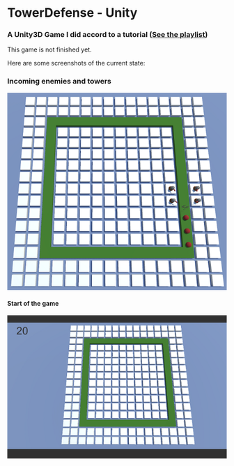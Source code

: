 # TowerDefense - Unity

### A Unity3D Game I did accord to a tutorial ([See the playlist](https://www.youtube.com/playlist?list=PLPV2KyIb3jR4u5jX8za5iU1cqnQPmbzG0 "Link to playlist"))

This game is not finished yet.

Here are some screenshots of the current state:

### Incoming enemies and towers
![Image with Towers and incoming enemies](https://github.com/GreenIPeach/TowerDefense-Unity/blob/master/images/TowerDefense01.png?raw=true "ingame")

#### Start of the game
![Start of the game](https://github.com/GreenIPeach/TowerDefense-Unity/blob/master/images/TowerDefense02.png?raw=true "Start")
